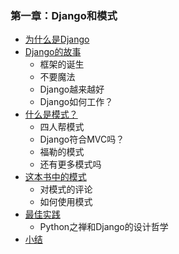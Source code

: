 
### 第一章：Django和模式

- [为什么是Django](01.why-django.md)
- [Django的故事](02.django-story.md)
  * 框架的诞生
  * 不要魔法
  * Django越来越好
  * Django如何工作？
- [什么是模式？](03.what-is-pattern.md)
  * 四人帮模式
  * Django符合MVC吗？
  * 福勒的模式
  * 还有更多模式吗
- [这本书中的模式](04.pattern-in-this-book.md)
  * 对模式的评论
  * 如何使用模式
- [最佳实践](05.best-pratices.md)
  * Python之禅和Django的设计哲学
- [小结](06.summary.md)